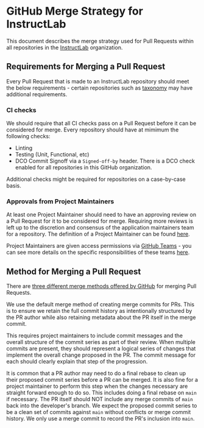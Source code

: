 # GitHub Merge Strategy for InstructLab

This document describes the merge strategy used for Pull Requests within all repositories in the [InstructLab](https://github.com/instruct-lab) organization.

## Requirements for Merging a Pull Request

Every Pull Request that is made to an InstructLab repository should meet the below requirements - certain repositories such as [taxonomy](https://github.com/instruct-lab/taxonomy) may have additional requirements.

### CI checks

We should require that all CI checks pass on a Pull Request before it can be considered for merge. Every repository should have at mimimum the following checks:

- Linting
- Testing (Unit, Functional, etc)
- DCO Commit Signoff via a `Signed-off-by` header. There is a DCO check enabled for all repositories in this GitHub organization.

Additional checks might be required for repositories on a case-by-case basis.

### Approvals from Project Maintainers

At least one Project Maintainer should need to have an approving review on a Pull Request for it to be considered for merge. Requiring more reviews is left up to the discretion and consensus of the application maintainers team for a repository. The definition of a Project Maintainer can be found [here](https://github.com/instruct-lab/community/blob/main/governance.md#project-maintainers-overview).

Project Maintainers are given access permissions via [GitHub Teams](https://github.com/orgs/instruct-lab/teams) - you can see more details on the specific responsibilities of these teams [here](https://github.com/instruct-lab/community/blob/main/MAINTAINERS.md).

## Method for Merging a Pull Request

There are [three different merge methods offered by GitHub](https://docs.github.com/en/repositories/configuring-branches-and-merges-in-your-repository/configuring-pull-request-merges/about-merge-methods-on-github) for merging Pull Requests.

We use the default merge method of creating merge commits for PRs. This is to ensure we retain the full commit history as intentionally structured by the PR author while also retaining metadata about the PR itself in the merge commit.

This requires project maintainers to include commit messages and the overall structure of the commit series as part of their review. When multiple commits are present, they should represent a logical series of changes that implement the overall change proposed in the PR. The commit message for each should clearly explain that step of the progression.

It is common that a PR author may need to do a final rebase to clean up their proposed commit series before a PR can be merged. It is also fine for a project maintainer to perform this step when the changes necessary are straight forward enough to do so.  This includes doing a final rebase on `main` if necessary. The PR itself should NOT include any merge commits of `main` back into the developer's branch. We expect the proposed commit series to be a clean set of commits against `main` without conflicts or merge commit history. We only use a merge commit to record the PR's inclusion into `main`.
